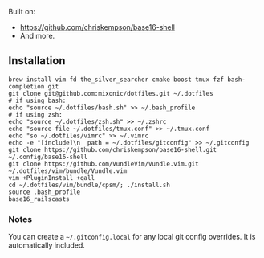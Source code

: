 Built on:

* https://github.com/chriskempson/base16-shell
* And more.

## Installation

```
brew install vim fd the_silver_searcher cmake boost tmux fzf bash-completion git
git clone git@github.com:mixonic/dotfiles.git ~/.dotfiles
# if using bash:
echo "source ~/.dotfiles/bash.sh" >> ~/.bash_profile
# if using zsh:
echo "source ~/.dotfiles/zsh.sh" >> ~/.zshrc
echo "source-file ~/.dotfiles/tmux.conf" >> ~/.tmux.conf
echo "so ~/.dotfiles/vimrc" >> ~/.vimrc
echo -e "[include]\n  path = ~/.dotfiles/gitconfig" >> ~/.gitconfig
git clone https://github.com/chriskempson/base16-shell.git ~/.config/base16-shell
git clone https://github.com/VundleVim/Vundle.vim.git ~/.dotfiles/vim/bundle/Vundle.vim
vim +PluginInstall +qall
cd ~/.dotfiles/vim/bundle/cpsm/; ./install.sh
source .bash_profile
base16_railscasts
```

### Notes

You can create a `~/.gitconfig.local` for any local git config overrides. It
is automatically included.
